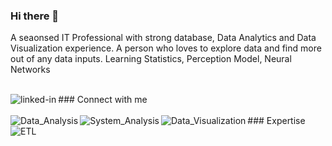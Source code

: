 ### Hi there 👋
A seaonsed IT Professional with strong database, Data Analytics and Data Visualization experience. A person who loves to explore data and find more out of any data inputs.
Learning Statistics, Perception Model, Neural Networks

<br>
### Connect with me
<a href="https://www.linkedin.com/in/shaji-john-9100259/">
<img align="left" alt="linked-in" src="https://img.shields.io/badge/linkedin-%230077B5.svg?&style=for-the-badge&logo=linkedin&logoColor=white" />
</a>
</br>

<br>
### Expertise
    <img align="left" alt="Data_Analysis" src="https://img.shields.io/badge/Data_Analysis%20-%23316192.svg?&style=for-the-badge&logo=Data_Visualization&logoColor=%2361DAFB" />
    <img align="left" alt="System_Analysis" src="https://img.shields.io/badge/System_Analysis%20-%23316192.svg?&style=for-the-badge&logo=System_Analysis&logoColor=white" />
    <img align="left" alt="Data_Visualization" src="https://img.shields.io/badge/Data%20Visualization-%23316192?logo=Data_Visualization&logoColor=white&style=for-the-badge" />
    <img align="left" alt="ETL" src="https://img.shields.io/badge/postgres-%23316192.svg?&style=for-the-badge&logo=ETL&logoColor=white" />

<!--
**shajohn4/shajohn4** is a ✨ _special_ ✨ repository because its `README.md` (this file) appears on your GitHub profile.

Here are some ideas to get you started:

- 🔭 I’m currently working on ...
- 🌱 I’m currently learning ...
- 👯 I’m looking to collaborate on ...
- 🤔 I’m looking for help with ...
- 💬 Ask me about ...
- 📫 How to reach me: ...
- 😄 Pronouns: ...
- ⚡ Fun fact: ...
-->
